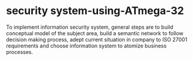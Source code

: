 # security system-using-ATmega-32
 To implement information security system, general steps are to build conceptual model of the subject area, build a semantic network to follow decision making process, adept current situation in company to ISO 27001 requirements and choose information system to atomize business processes.
